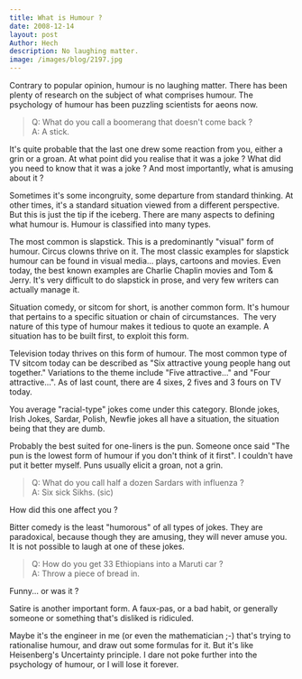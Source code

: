 ```yaml
---
title: What is Humour ?
date: 2008-12-14
layout: post
Author: Hech
description: No laughing matter.
image: /images/blog/2197.jpg
---
```


Contrary to popular opinion, humour is no laughing matter. There has been plenty of research on the subject of what comprises humour. The psychology of humour has been puzzling scientists for aeons now. &nbsp;

 <blockquote>Q: What do you call a boomerang that doesn't come back ?<br /> A: A stick.</blockquote>

 It's quite probable that the last one drew some reaction from you, either a grin or a groan. At what point did you realise that it was a joke ? What did you need to know that it was a joke ? And most importantly, what is amusing about it ?

 Sometimes it's some incongruity, some departure from standard thinking. At other times, it's a standard situation viewed from a different perspective. But this is just the tip if the iceberg. There are many aspects to defining what humour is. Humour is classified into many types.

 The most common is slapstick. This is a predominantly &quot;visual&quot; form of humour. Circus clowns thrive on it. The most classic examples for slapstick humour can be found in visual media... plays, cartoons and movies. Even today, the best known examples are Charlie Chaplin movies and Tom &amp; Jerry. It's very difficult to do slapstick in prose, and very few writers can actually manage it.

 Situation comedy, or sitcom for short, is another common form. It's humour that pertains to a specific situation or chain of circumstances. &nbsp;The very nature of this type of humour makes it tedious to quote an example. A situation has to be built first, to exploit this form.

 Television today thrives on this form of humour. The most common type of TV sitcom today can be described as &quot;Six attractive young people hang out together.&quot; Variations to the theme include &quot;Five attractive...&quot; and &quot;Four attractive...&quot;. As of last count, there are 4 sixes, 2 fives and 3 fours on TV today.

 You average &quot;racial-type&quot; jokes come under this category. Blonde jokes, Irish Jokes, Sardar, Polish, Newfie jokes all have a situation, the situation being that they are dumb.

 Probably the best suited for one-liners is the pun. Someone once said &quot;The pun is the lowest form of humour if you don't think of it first&quot;. I couldn't have put it better myself. Puns usually elicit a groan, not a grin.

 <blockquote>Q: What do you call half a dozen Sardars with influenza ?<br /> A: Six sick Sikhs. (sic)</blockquote>

 How did this one affect you ?

 Bitter comedy is the least &quot;humorous&quot; of all types of jokes. They are paradoxical, because though they are amusing, they will never amuse you. It is not possible to laugh at one of these jokes.

 <blockquote>Q: How do you get 33 Ethiopians into a Maruti car ?<br /> A: Throw a piece of bread in.</blockquote>

 Funny... or was it ?

 Satire is another important form. A faux-pas, or a bad habit, or generally someone or something that's disliked is ridiculed.

 Maybe it's the engineer in me (or even the mathematician ;-) that's trying to rationalise humour, and draw out some formulas for it. But it's like Heisenberg's Uncertainty principle. I dare not poke further into the psychology of humour, or I will lose it forever.



